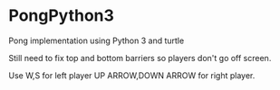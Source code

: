 # PongPython3
Pong implementation using Python 3 and turtle

Still need to fix top and bottom barriers so players don't go off screen. 

Use W,S for left player UP ARROW,DOWN ARROW for right player.
